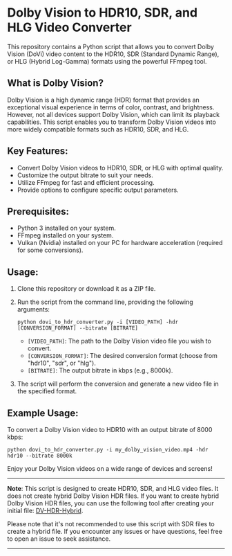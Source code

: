 # Dolby Vision to HDR10, SDR, and HLG Video Converter

This repository contains a Python script that allows you to convert Dolby Vision (DoVi) video content to the HDR10, SDR (Standard Dynamic Range), or HLG (Hybrid Log-Gamma) formats using the powerful FFmpeg tool.

## What is Dolby Vision?

Dolby Vision is a high dynamic range (HDR) format that provides an exceptional visual experience in terms of color, contrast, and brightness. However, not all devices support Dolby Vision, which can limit its playback capabilities. This script enables you to transform Dolby Vision videos into more widely compatible formats such as HDR10, SDR, and HLG.

## Key Features:

- Convert Dolby Vision videos to HDR10, SDR, or HLG with optimal quality.
- Customize the output bitrate to suit your needs.
- Utilize FFmpeg for fast and efficient processing.
- Provide options to configure specific output parameters.

## Prerequisites:

- Python 3 installed on your system.
- FFmpeg installed on your system.
- Vulkan (Nvidia) installed on your PC for hardware acceleration (required for some conversions).

## Usage:

1. Clone this repository or download it as a ZIP file.
2. Run the script from the command line, providing the following arguments:

   ```
   python dovi_to_hdr_converter.py -i [VIDEO_PATH] -hdr [CONVERSION_FORMAT] --bitrate [BITRATE]
   ```

   - `[VIDEO_PATH]`: The path to the Dolby Vision video file you wish to convert.
   - `[CONVERSION_FORMAT]`: The desired conversion format (choose from "hdr10", "sdr", or "hlg").
   - `[BITRATE]`: The output bitrate in kbps (e.g., 8000k).

3. The script will perform the conversion and generate a new video file in the specified format.

## Example Usage:

To convert a Dolby Vision video to HDR10 with an output bitrate of 8000 kbps:

```
python dovi_to_hdr_converter.py -i my_dolby_vision_video.mp4 -hdr hdr10 --bitrate 8000k
```

Enjoy your Dolby Vision videos on a wide range of devices and screens!

---


**Note**: This script is designed to create HDR10, SDR, and HLG video files. It does not create hybrid Dolby Vision HDR files. If you want to create hybrid Dolby Vision HDR files, you can use the following tool after creating your initial file: [DV-HDR-Hybrid](https://github.com/SASUKE-DUCK/DV-HDR-Hybrid). 

Please note that it's not recommended to use this script with SDR files to create a hybrid file. If you encounter any issues or have questions, feel free to open an issue to seek assistance.

---


